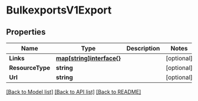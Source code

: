 # BulkexportsV1Export

## Properties

Name | Type | Description | Notes
------------ | ------------- | ------------- | -------------
**Links** | [**map[string]interface{}**](.md) |  | [optional] 
**ResourceType** | **string** |  | [optional] 
**Url** | **string** |  | [optional] 

[[Back to Model list]](../README.md#documentation-for-models) [[Back to API list]](../README.md#documentation-for-api-endpoints) [[Back to README]](../README.md)


